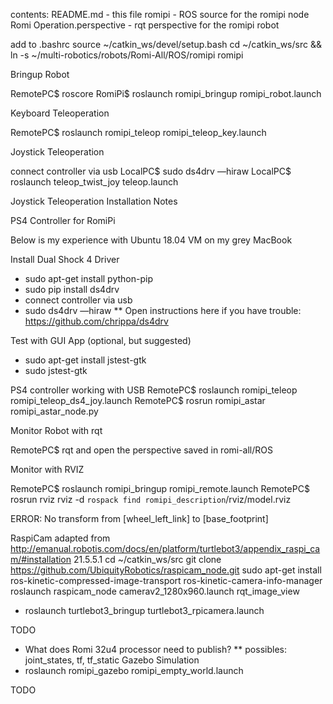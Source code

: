 contents:
README.md - this file
romipi - ROS source for the romipi node
Romi Operation.perspective - rqt perspective for the romipi robot

add to .bashrc
source ~/catkin_ws/devel/setup.bash
cd ~/catkin_ws/src && ln -s ~/multi-robotics/robots/Romi-All/ROS/romipi romipi

Bringup Robot

RemotePC$ roscore
RomiPi$ roslaunch romipi_bringup romipi_robot.launch

Keyboard Teleoperation

RemotePC$ roslaunch romipi_teleop romipi_teleop_key.launch

Joystick Teleoperation

connect controller via usb 
LocalPC$ sudo ds4drv —hiraw
LocalPC$ roslaunch teleop_twist_joy teleop.launch

Joystick Teleoperation Installation Notes

PS4 Controller for RomiPi

Below is my experience with
Ubuntu 18.04 VM on my grey MacBook

Install Dual Shock 4 Driver
* sudo apt-get install python-pip
* sudo pip install ds4drv
* connect controller via usb
* sudo ds4drv —hiraw
** Open instructions here if you have trouble: https://github.com/chrippa/ds4drv

Test with GUI App (optional, but suggested)
* sudo apt-get install jstest-gtk
* sudo jstest-gtk

PS4 controller working with USB
RemotePC$ roslaunch romipi_teleop romipi_teleop_ds4_joy.launch
RemotePC$ rosrun romipi_astar  romipi_astar_node.py

Monitor Robot with rqt
 
RemotePC$ rqt
and open the perspective saved in romi-all/ROS

Monitor with RVIZ

RemotePC$ roslaunch romipi_bringup romipi_remote.launch
RemotePC$ rosrun rviz rviz -d `rospack find romipi_description`/rviz/model.rviz

ERROR: No transform from [wheel_left_link] to [base_footprint]

RaspiCam
adapted from http://emanual.robotis.com/docs/en/platform/turtlebot3/appendix_raspi_cam/#installation 21.5.5.1
cd ~/catkin_ws/src
git clone https://github.com/UbiquityRobotics/raspicam_node.git
sudo apt-get install ros-kinetic-compressed-image-transport ros-kinetic-camera-info-manager
roslaunch raspicam_node camerav2_1280x960.launch
rqt_image_view
* roslaunch turtlebot3_bringup turtlebot3_rpicamera.launch

TODO
* What does Romi 32u4 processor need to publish?
** possibles: joint_states, tf, tf_static
Gazebo Simulation
* roslaunch romipi_gazebo romipi_empty_world.launch

TODO

